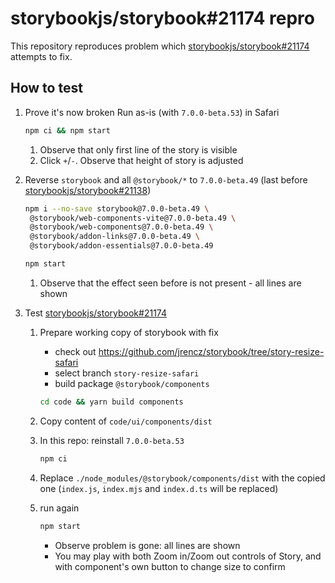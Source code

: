# storybookjs/storybook#21174 repro

This repository reproduces problem which 
[storybookjs/storybook#21174](https://github.com/storybookjs/storybook/pull/21174)
attempts to fix.

## How to test

1.  Prove it's now broken
    Run as-is (with `7.0.0-beta.53`) in Safari
    ```bash
    npm ci && npm start
    ```

    1. Observe that only first line of the story is visible
    2. Click `+`/`-`. Observe that height of story is adjusted

2.  Reverse `storybook` and all `@storybook/*` to `7.0.0-beta.49` (last before
    [storybookjs/storybook#21138](https://github.com/storybookjs/storybook/pull/21138))
    ```bash
    npm i --no-save storybook@7.0.0-beta.49 \
     @storybook/web-components-vite@7.0.0-beta.49 \
     @storybook/web-components@7.0.0-beta.49 \
     @storybook/addon-links@7.0.0-beta.49 \
     @storybook/addon-essentials@7.0.0-beta.49
    ```
    ```bash
    npm start
    ```
    
    1. Observe that the effect seen before is not present - all lines are shown

3.  Test [storybookjs/storybook#21174](https://github.com/storybookjs/storybook/pull/21174)

    1.  Prepare working copy of storybook with fix
        - check out https://github.com/jrencz/storybook/tree/story-resize-safari
        - select branch `story-resize-safari`
        - build package `@storybook/components`
        ```bash
        cd code && yarn build components
        ```
    2.  Copy content of `code/ui/components/dist`
    
    3. In this repo: reinstall `7.0.0-beta.53`
        ```bash
        npm ci
        ```
    4. Replace `./node_modules/@storybook/components/dist` with the copied one
       (`index.js`, `index.mjs` and `index.d.ts` will be replaced)

    4. run again
       ```bash
       npm start
       ```
       
       - Observe problem is gone: all lines are shown
       - You may play with both Zoom in/Zoom out controls of Story,
         and with component's own button to change size to confirm
